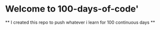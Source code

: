 # Welcome to 100-days-of-code'

** I created this repo to push whatever i learn for 100 continuous days **